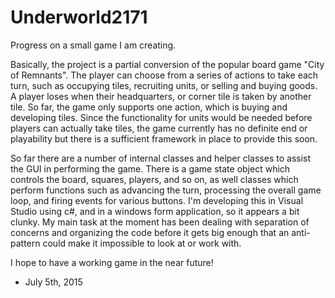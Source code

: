 # Underworld2171
Progress on a small game I am creating.

Basically, the project is a partial conversion of the popular board game "City of Remnants". 
The player can choose from a series of actions to take each turn, such as occupying tiles, 
recruiting units, or selling and buying goods. A player loses when their headquarters, or corner tile
is taken by another tile. So far, the game only supports one action, which is buying and developing tiles. 
Since the functionality for units would be needed before players can actually take tiles, the game currently
has no definite end or playability but there is a sufficient framework in place to provide this soon. 

So far there are a number of internal classes and helper classes to assist the GUI in performing the game. There is 
a game state object which controls the board, squares, players, and so on, as well classes which perform functions such 
as advancing the turn, processing the overall game loop, and firing events for various buttons. I'm developing this in 
Visual Studio using c#, and in a windows form application, so it appears a bit clunky. My main task at the moment has been
dealing with separation of concerns and organizing the code before it gets big enough that an anti-pattern could make it
impossible to look at or work with.

I hope to have a working game in the near future! 

- July 5th, 2015
